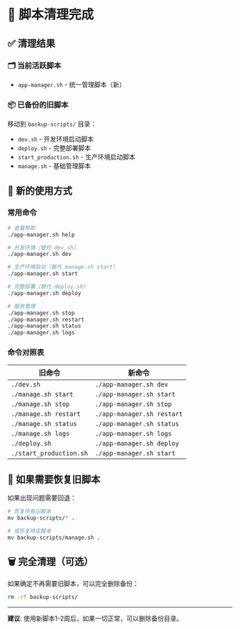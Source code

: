 # 🧹 脚本清理完成

## ✅ 清理结果

### 🗂️ 当前活跃脚本
- `app-manager.sh` - 统一管理脚本（新）

### 📦 已备份的旧脚本
移动到 `backup-scripts/` 目录：
- `dev.sh` - 开发环境启动脚本
- `deploy.sh` - 完整部署脚本  
- `start_production.sh` - 生产环境启动脚本
- `manage.sh` - 基础管理脚本

## 🚀 新的使用方式

### 常用命令
```bash
# 查看帮助
./app-manager.sh help

# 开发环境（替代 dev.sh）
./app-manager.sh dev

# 生产环境启动（替代 manage.sh start）
./app-manager.sh start

# 完整部署（替代 deploy.sh）
./app-manager.sh deploy

# 服务管理
./app-manager.sh stop
./app-manager.sh restart
./app-manager.sh status
./app-manager.sh logs
```

### 命令对照表
| 旧命令 | 新命令 |
|--------|--------|
| `./dev.sh` | `./app-manager.sh dev` |
| `./manage.sh start` | `./app-manager.sh start` |
| `./manage.sh stop` | `./app-manager.sh stop` |
| `./manage.sh restart` | `./app-manager.sh restart` |
| `./manage.sh status` | `./app-manager.sh status` |
| `./manage.sh logs` | `./app-manager.sh logs` |
| `./deploy.sh` | `./app-manager.sh deploy` |
| `./start_production.sh` | `./app-manager.sh start` |

## 🔧 如果需要恢复旧脚本

如果出现问题需要回退：
```bash
# 恢复所有旧脚本
mv backup-scripts/* .

# 或恢复特定脚本
mv backup-scripts/manage.sh .
```

## 🗑️ 完全清理（可选）

如果确定不再需要旧脚本，可以完全删除备份：
```bash
rm -rf backup-scripts/
```

---

**建议**: 使用新脚本1-2周后，如果一切正常，可以删除备份目录。